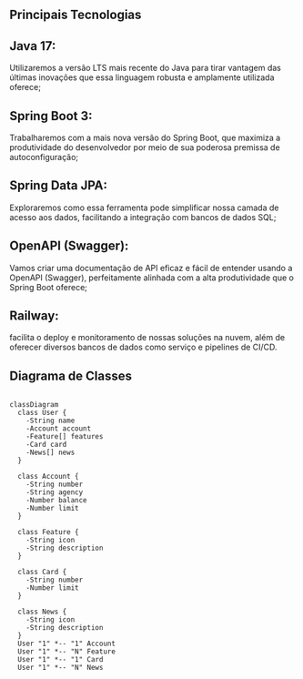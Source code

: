 ## Principais Tecnologias
## Java 17: 
Utilizaremos a versão LTS mais recente do Java para tirar vantagem das últimas inovações que essa linguagem robusta e amplamente utilizada oferece;

## Spring Boot 3: 
Trabalharemos com a mais nova versão do Spring Boot, que maximiza a produtividade do desenvolvedor por meio de sua poderosa premissa de autoconfiguração;

## Spring Data JPA: 
Exploraremos como essa ferramenta pode simplificar nossa camada de acesso aos dados, facilitando a integração com bancos de dados SQL;

## OpenAPI (Swagger): 
Vamos criar uma documentação de API eficaz e fácil de entender usando a OpenAPI (Swagger), perfeitamente alinhada com a alta produtividade que o Spring Boot oferece;

## Railway: 
facilita o deploy e monitoramento de nossas soluções na nuvem, além de oferecer diversos bancos de dados como serviço e pipelines de CI/CD.

## Diagrama de Classes

```mermaid

classDiagram
  class User {
    -String name
    -Account account
    -Feature[] features
    -Card card
    -News[] news
  }

  class Account {
    -String number
    -String agency
    -Number balance
    -Number limit
  }

  class Feature {
    -String icon
    -String description
  }

  class Card {
    -String number
    -Number limit
  }

  class News {
    -String icon
    -String description
  }
  User "1" *-- "1" Account
  User "1" *-- "N" Feature
  User "1" *-- "1" Card
  User "1" *-- "N" News
  ```
